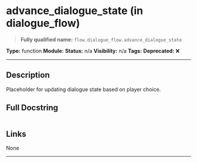 # advance_dialogue_state (in dialogue_flow)
> **Fully qualified name:** `flow.dialogue_flow.advance_dialogue_state`

**Type:** function
**Module:** 
**Status:** n/a
**Visibility:** n/a
**Tags:** 
**Deprecated:** ❌

---

## Description
Placeholder for updating dialogue state based on player choice.

## Full Docstring
```

```

## Links
None

---
